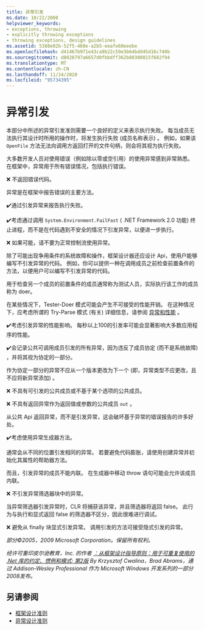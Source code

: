 ```yaml
---
title: 异常引发
ms.date: 10/22/2008
helpviewer_keywords:
- exceptions, throwing
- explicitly throwing exceptions
- throwing exceptions, design guidelines
ms.assetid: 5388e02b-52f5-460e-a2b5-eeafe60eeebe
ms.openlocfilehash: d41467b971e43ca9b22c59e3b64bdd45d16c740b
ms.sourcegitcommit: d8020797a6657d0fbbdff362b80300815f682f94
ms.translationtype: MT
ms.contentlocale: zh-CN
ms.lasthandoff: 11/24/2020
ms.locfileid: "95734395"
---
```

# <a name="exception-throwing"></a>异常引发

本部分中所述的异常引发准则需要一个良好的定义来表示执行失败。 每当成员无法执行其设计时所用的操作时，将发生执行失败 (成员名称表示) 。 例如，如果该 `OpenFile` 方法无法向调用方返回打开的文件句柄，则会将其视为执行失败。

 大多数开发人员对使用错误（例如除以零或空引用）的使用异常感到非常熟悉。 在框架中，异常用于所有错误情况，包括执行错误。

 ❌ 不返回错误代码。

 异常是在框架中报告错误的主要方法。

 ✔️通过引发异常来报告执行失败。

 ✔️考虑通过调用 `System.Environment.FailFast` ( .NET Framework 2.0 功能) 终止进程，而不是在代码遇到不安全的情况下引发异常，以便进一步执行。

 ❌ 如果可能，请不要为正常控制流使用异常。

 除了可能出现争用条件的系统故障和操作，框架设计器还应设计 Api，使用户能够编写不引发异常的代码。 例如，你可以提供一种在调用成员之前检查前置条件的方法，以便用户可以编写不引发异常的代码。

 用于检查另一个成员的前置条件的成员通常称为测试人员，实际执行该工作的成员称为 doer。

 在某些情况下，Tester-Doer 模式可能会产生不可接受的性能开销。 在这种情况下，应考虑所谓的 Try-Parse 模式 (有关) 详细信息，请参阅 [异常和性能](exceptions-and-performance.md) 。

 ✔️考虑引发异常的性能影响。 每秒以上100的引发率可能会显著影响大多数应用程序的性能。

 ✔️会记录公共可调用成员引发的所有异常，因为违反了成员协定 (而不是系统故障) ，并将其视为协定的一部分。

 作为协定一部分的异常不应从一个版本更改为下一个 (即，异常类型不应更改，且不应将新异常添加) 。

 ❌ 不具有可引发的公共成员或不基于某个选项的公共成员。

 ❌ 不具有返回异常作为返回值或参数的公共成员 `out` 。

 从公共 Api 返回异常，而不是引发异常，这会破坏基于异常的错误报告的许多好处。

 ✔️考虑使用异常生成器方法。

 通常会从不同的位置引发相同的异常。 若要避免代码膨胀，请使用创建异常并初始化其属性的帮助器方法。

 而且，引发异常的成员不能内联。 在生成器中移动 throw 语句可能会允许该成员内联。

 ❌ 不引发异常筛选器块中的异常。

 当异常筛选器引发异常时，CLR 将捕获该异常，并且筛选器将返回 false。 此行为与执行和显式返回 false 的筛选器不区分，因此很难进行调试。

 ❌ 避免从 finally 块显式引发异常。 调用引发的方法可接受隐式引发的异常。

 *部分©2005，2009 Microsoft Corporation。保留所有权利。*

 *经许可重印皮尔逊教育，Inc. 的作者 [：从框架设计指导原则：用于可重复使用的 .Net 库的约定、惯例和模式; 第2版](https://www.informit.com/store/framework-design-guidelines-conventions-idioms-and-9780321545619) By Krzysztof Cwalina，Brad Abrams，通过 Addison-Wesley Professional 作为 Microsoft Windows 开发系列的一部分2008发布。*

## <a name="see-also"></a>另请参阅

- [框架设计准则](index.md)
- [异常设计准则](exceptions.md)

